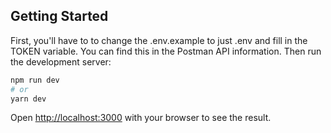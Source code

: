 ## Getting Started

First, you'll have to to change the .env.example to just .env and fill in the TOKEN variable. You can find this in the Postman API information.
Then run the development server:

```bash
npm run dev
# or
yarn dev
```

Open [http://localhost:3000](http://localhost:3000) with your browser to see the result.

